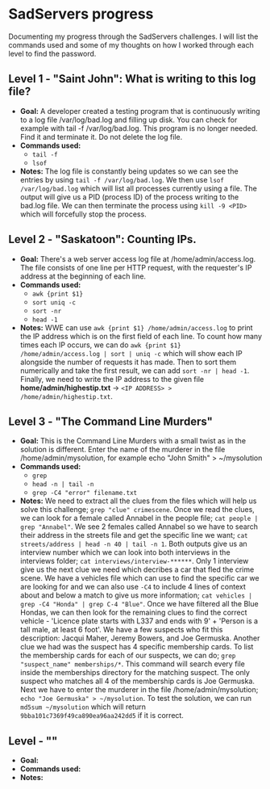 # SadServers progress

Documenting my progress through the SadServers challenges. I will list the commands used and some of my thoughts on how I worked through each level to find the password.

## Level 1 - "Saint John": What is writing to this log file?
- **Goal:**  A developer created a testing program that is continuously writing to a log file /var/log/bad.log and filling up disk. You can check for example with tail -f /var/log/bad.log.
This program is no longer needed. Find it and terminate it. Do not delete the log file.
- **Commands used:** 
    - `tail -f`
    - `lsof`
- **Notes:** The log file is constantly being updates so we can see the entries by using `tail -f /var/log/bad.log`. We then use `lsof /var/log/bad.log` which will list all processes currently using a file. The output will give us a PID (process ID) of the process writing to the bad.log file. We can then terminate the process using `kill -9 <PID>` which will forcefully stop the process. 

## Level 2 - "Saskatoon": Counting IPs.
- **Goal:** There's a web server access log file at /home/admin/access.log. The file consists of one line per HTTP request, with the requester's IP address at the beginning of each line.
- **Commands used:** 
    - `awk {print $1}`
    - `sort uniq -c`
    - `sort -nr`
    - `head -1`
- **Notes:** WWE can use `awk {print $1} /home/admin/access.log` to print the IP address which is on the first field of each line. To count how many times each IP occurs, we can do `awk {print $1} /home/admin/access.log | sort | uniq -c` which will show each IP alongside the number of requests it has made. Then to sort them numerically and take the first result, we can add `sort -nr | head -1`. Finally, we need to write the IP address to the given file **home/admin/highestip.txt** -> `<IP ADDRESS> > /home/admin/highestip.txt`.

## Level 3 - "The Command Line Murders"
- **Goal:** This is the Command Line Murders with a small twist as in the solution is different.
Enter the name of the murderer in the file /home/admin/mysolution, for example echo "John Smith" > ~/mysolution
- **Commands used:**
    - `grep`
    - `head -n | tail -n`
    - `grep -C4 "error" filename.txt`
- **Notes:** We need to extract all the clues from the files which will help us solve this challenge; `grep "clue" crimescene`. Once we read the clues, we can look for a female called Annabel in the people file; `cat people | grep "Annabel"`. We see 2 females called Annabel so we have to search their address in the streets file and get the specific line we want; `cat streets/address | head -n 40 | tail -n 1`. Both outputs give us an interview number which we can look into both interviews in the interviews folder; `cat interviews/interview-******`. Only 1 interview give us the next clue we need which decribes a car that fled the crime scene. We have a vehicles file which can use to find the specific car we are looking for and we can also use `-C4` to include 4 lines of context about and below a match to give us more information; `cat vehicles | grep -C4 "Honda" | grep C-4 "Blue"`. Once we have filtered all the Blue Hondas, we can then look for the remaining clues to find the correct vehicle - 'Licence plate starts with L337 and ends with 9' + 'Person is a tall male, at least 6 foot'. We have a few suspects who fit this description: Jacqui Maher, Jeremy Bowers, and Joe Germuska. Another clue we had was the suspect has 4 specific membership cards. To list the membership cards for each of our suspects, we can do; `grep "suspect_name" memberships/*`. This command will search every file inside the memberships directory for the matching suspect. The only suspect who matches all 4 of the membership cards is Joe Germuska. Next we have to enter the murderer in the file /home/admin/mysolution; `echo "Joe Germuska" > ~/mysolution`. To test the solution, we can run `md5sum ~/mysolution` which will return `9bba101c7369f49ca890ea96aa242dd5` if it is correct.

## Level  - ""
- **Goal:** 
- **Commands used:**
- **Notes:** 